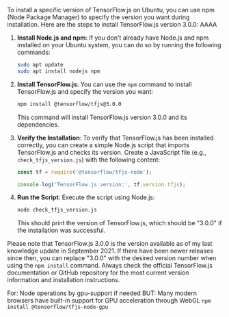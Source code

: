 To install a specific version of TensorFlow.js on Ubuntu, you can use npm (Node Package Manager) to specify the version you want during installation. Here are the steps to install TensorFlow.js version 3.0.0:
AAAA
1. **Install Node.js and npm**: If you don't already have Node.js and npm installed on your Ubuntu system, you can do so by running the following commands:

   ```bash
   sudo apt update
   sudo apt install nodejs npm
   ```

2. **Install TensorFlow.js**: You can use the `npm` command to install TensorFlow.js and specify the version you want:

   ```bash
   npm install @tensorflow/tfjs@3.0.0
   ```

   This command will install TensorFlow.js version 3.0.0 and its dependencies.

3. **Verify the Installation**: To verify that TensorFlow.js has been installed correctly, you can create a simple Node.js script that imports TensorFlow.js and checks its version. Create a JavaScript file (e.g., `check_tfjs_version.js`) with the following content:

   ```javascript
   const tf = require('@tensorflow/tfjs-node');

   console.log('TensorFlow.js version:', tf.version.tfjs);
   ```

4. **Run the Script**: Execute the script using Node.js:

   ```bash
   node check_tfjs_version.js
   ```

   This should print the version of TensorFlow.js, which should be "3.0.0" if the installation was successful.

Please note that TensorFlow.js 3.0.0 is the version available as of my last knowledge update in September 2021. If there have been newer releases since then, you can replace "3.0.0" with the desired version number when using the `npm install` command. Always check the official TensorFlow.js documentation or GitHub repository for the most current version information and installation instructions.


For: Node operations by gpu-support if needed 
BUT: Many modern browsers have built-in support for GPU acceleration through WebGL
	```npm install @tensorflow/tfjs-node-gpu```
